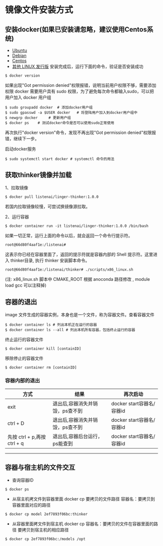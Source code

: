 # 镜像文件安装方式

## 安装docker(如果已安装请忽略，建议使用Centos系统)
* [Ubuntu](https://docs.docker.com/engine/install/ubuntu/)
* [Debian](https://docs.docker.com/engine/install/debian/)
* [Centos](https://docs.docker.com/engine/install/centos/)
* [其他 LINUX 发行版](https://docs.docker.com/engine/install/binaries/)
安装完成后，运行下面的命令，验证是否安装成功
```Shell
$ docker version
```
如果出现"Got permission denied"权限报错，说明当前用户权限不够，需要添加权限
docker 需要用户具有 sudo 权限，为了避免每次命令都输入sudo，可以把用户加入 docker 用户组
```Shell
$ sudo groupadd docker  # 添加docker用户组
$ sudo gpasswd -a $USER docker   # 将登陆用户加入到docker用户组中
$ newgrp docker     # 更新用户组
$ docker ps    # 测试docker命令是否可以使用sudo正常使用
```
再次执行"docker version"命令，发现不再出现"Got permission denied"权限报错，继续下一步。

启动docker服务
```Shell
$ sudo systemctl start docker # systemctl 命令的用法
```

## 获取thinker镜像并加载


1、拉取镜像
```Shell
$ docker pull listenai/linger-thinker:1.0.0
```
若国内拉取镜像较慢，可尝试换镜像源拉取。

2、运行容器
```Shell
$ docker container run -it listenai/linger-thinker:1.0.0 /bin/bash
``` 
如果一切正常，运行上面的命令以后，就会返回一个命令行提示符。
```Shell
root@66d80f4aaf1e:/listenai#
```  
这表示你已经在容器里面了，返回的提示符就是容器内部的 Shell 提示符。这里进入 thinker目录, 执行 thinker 安装脚本命令。
```Shell
root@66d80f4aaf1e:/listenai/thinker# ./scripts/x86_linux.sh
```
(注: x86_linux.sh 脚本中 CMAKE_ROOT 根据 anoconda 路径修改 , module load gcc 可以注释掉)

## 容器的退出
image 文件生成的容器实例，本身也是一个文件，称为容器文件。查看容器文件
```Shell
$ docker container ls # 列出本机正在运行的容器
$ docker container ls --all # 列出本机所有容器，包括终止运行的容器
```
终止运行的容器文件
```Shell
$ docker container kill [containID] 
```
移除停止的容器文件
```Shell
$ docker container rm [containID] 
```
### 容器内部的退出
|  方式  |  结果       |  再次启动  |
| ----   | ----        |----   |
|exit     |退出后,容器消失并销毁，ps查不到|docker start容器名/容器id|
|ctrl + D     |退出后,容器消失并销毁，ps查不到|docker start容器名/容器id|
|先按 ctrl + p,再按 ctrl + q  |退出后,容器后台运行，ps能查到|docker start容器名/容器id|

***

## 容器与宿主机的文件交互
* 查询容器ID
```Shell
$ docker ps 
```
* 从宿主机拷文件到容器里面
docker cp 要拷贝的文件路径 容器名：要拷贝到容器里面对应的路径
```Shell
$ docker cp model 2ef7893f06bc:thinker  
```
* 从容器里面拷文件到宿主机
docker cp 容器名：要拷贝的文件在容器里面的路径       要拷贝到宿主机的相应路径
```Shell
$ docker cp 2ef7893f06bc:/models /opt
```
